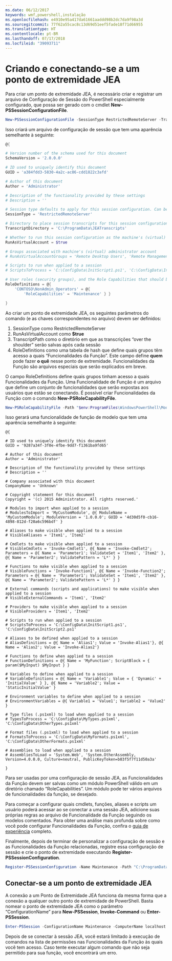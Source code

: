 ```yaml
---
ms.date: 06/12/2017
keywords: wmf,powershell,instalação
ms.openlocfilehash: e4910e95a417da61661aaddd98b2dc7da9f98a3d
ms.sourcegitcommit: 77f62a55cac8c13d69d51eef5fade18f71d66955
ms.translationtype: HT
ms.contentlocale: pt-BR
ms.lasthandoff: 07/17/2018
ms.locfileid: "39093711"
---
```

# <a name="creating-and-connecting-to-a-jea-endpoint"></a>Criando e conectando-se a um ponto de extremidade JEA
Para criar um ponto de extremidade JEA, é necessário criar e registrar um arquivo de Configuração de Sessão do PowerShell especialmente configurado, que possa ser gerado com o cmdlet **New-PSSessionConfigurationFile**.

```powershell
New-PSSessionConfigurationFile -SessionType RestrictedRemoteServer -TranscriptDirectory "C:\ProgramData\JEATranscripts" -RunAsVirtualAccount -RoleDefinitions @{ 'CONTOSO\NonAdmin_Operators' = @{ RoleCapabilities = 'Maintenance' }} -Path "$env:ProgramData\JEAConfiguration\Demo.pssc"
```

Isso criará um arquivo de configuração de sessão que tem uma aparência semelhante à seguinte:
```powershell
@{

# Version number of the schema used for this document
SchemaVersion = '2.0.0.0'

# ID used to uniquely identify this document
GUID = 'a384fdd3-5830-4a2c-ac86-cdd1822c3afd'

# Author of this document
Author = 'Administrator'

# Description of the functionality provided by these settings
# Description = ''

# Session type defaults to apply for this session configuration. Can be 'RestrictedRemoteServer' (recommended), 'Empty', or 'Default'
SessionType = 'RestrictedRemoteServer'

# Directory to place session transcripts for this session configuration
TranscriptDirectory = 'C:\ProgramData\JEATranscripts'

# Whether to run this session configuration as the machine's (virtual) administrator account
RunAsVirtualAccount = $true

# Groups associated with machine's (virtual) administrator account
# RunAsVirtualAccountGroups = 'Remote Desktop Users', 'Remote Management Users'

# Scripts to run when applied to a session
# ScriptsToProcess = 'C:\ConfigData\InitScript1.ps1', 'C:\ConfigData\InitScript2.ps1'

# User roles (security groups), and the Role Capabilities that should be applied to them when applied to a session
RoleDefinitions = @{
    'CONTOSO\NonAdmin_Operators' = @{
        'RoleCapabilities' = 'Maintenance' } }

}
```
Ao criar um ponto de extremidade JEA, os seguintes parâmetros do comando (e as chaves correspondentes no arquivo) devem ser definidos:
1.  SessionType como RestrictedRemoteServer
2.  RunAsVirtualAccount como **$true**
3.  TranscriptPath como o diretório em que as transcrições “over the shoulder” serão salvas após cada sessão
4.  RoleDefinitions como uma tabela de hash que define quais grupos têm acesso a quais “Funcionalidades da Função”.  Este campo define **quem** pode fazer **o quê** nesse ponto de extremidade.   Funcionalidades da Função são arquivos especiais que serão explicados em breve.


O campo RoleDefinitions define quais grupos tinham acesso a quais Funcionalidades da Função.  Uma Funcionalidade de Função é um arquivo que define um conjunto de funcionalidades que serão expostas aos usuários que estão se conectando.  É possível criar Funcionalidades da Função com o comando **New-PSRoleCapabilityFile**.

```powershell
New-PSRoleCapabilityFile -Path "$env:ProgramFiles\WindowsPowerShell\Modules\DemoModule\RoleCapabilities\Maintenance.psrc"
```

Isso gerará uma funcionalidade de função de modelo que tem uma aparência semelhante à seguinte:
```
@{

# ID used to uniquely identify this document
GUID = '9287a34f-3f0e-4fbe-9dd7-f1361ba9fd65'

# Author of this document
Author = 'Administrator'

# Description of the functionality provided by these settings
# Description = ''

# Company associated with this document
CompanyName = 'Unknown'

# Copyright statement for this document
Copyright = '(c) 2015 Administrator. All rights reserved.'

# Modules to import when applied to a session
# ModulesToImport = 'MyCustomModule', @{ ModuleName = 'MyCustomModule'; ModuleVersion = '1.0.0.0'; GUID = '4d30d5f0-cb16-4898-812d-f20a6c596bdf' }

# Aliases to make visible when applied to a session
# VisibleAliases = 'Item1', 'Item2'

# Cmdlets to make visible when applied to a session
# VisibleCmdlets = 'Invoke-Cmdlet1', @{ Name = 'Invoke-Cmdlet2'; Parameters = @{ Name = 'Parameter1'; ValidateSet = 'Item1', 'Item2' }, @{ Name = 'Parameter2'; ValidatePattern = 'L*' } }

# Functions to make visible when applied to a session
# VisibleFunctions = 'Invoke-Function1', @{ Name = 'Invoke-Function2'; Parameters = @{ Name = 'Parameter1'; ValidateSet = 'Item1', 'Item2' }, @{ Name = 'Parameter2'; ValidatePattern = 'L*' } }

# External commands (scripts and applications) to make visible when applied to a session
# VisibleExternalCommands = 'Item1', 'Item2'

# Providers to make visible when applied to a session
# VisibleProviders = 'Item1', 'Item2'

# Scripts to run when applied to a session
# ScriptsToProcess = 'C:\ConfigData\InitScript1.ps1', 'C:\ConfigData\InitScript2.ps1'

# Aliases to be defined when applied to a session
# AliasDefinitions = @{ Name = 'Alias1'; Value = 'Invoke-Alias1'}, @{ Name = 'Alias2'; Value = 'Invoke-Alias2'}

# Functions to define when applied to a session
# FunctionDefinitions = @{ Name = 'MyFunction'; ScriptBlock = { param($MyInput) $MyInput } }

# Variables to define when applied to a session
# VariableDefinitions = @{ Name = 'Variable1'; Value = { 'Dynamic' + 'InitialValue' } }, @{ Name = 'Variable2'; Value = 'StaticInitialValue' }

# Environment variables to define when applied to a session
# EnvironmentVariables = @{ Variable1 = 'Value1'; Variable2 = 'Value2' }

# Type files (.ps1xml) to load when applied to a session
# TypesToProcess = 'C:\ConfigData\MyTypes.ps1xml', 'C:\ConfigData\OtherTypes.ps1xml'

# Format files (.ps1xml) to load when applied to a session
# FormatsToProcess = 'C:\ConfigData\MyFormats.ps1xml', 'C:\ConfigData\OtherFormats.ps1xml'

# Assemblies to load when applied to a session
# AssembliesToLoad = 'System.Web', 'System.OtherAssembly, Version=4.0.0.0, Culture=neutral, PublicKeyToken=b03f5f7f11d50a3a'

}
```

Para ser usadas por uma configuração de sessão JEA, as Funcionalidades da Função devem ser salvas como um módulo PowerShell válido em um diretório chamado “RoleCapabilities”. Um módulo pode ter vários arquivos de funcionalidades da função, se desejado.

Para começar a configurar quais cmdlets, funções, aliases e scripts um usuário poderá acessar ao se conectar a uma sessão JEA, adicione suas próprias regras ao arquivo de Funcionalidade da Função seguindo os modelos comentados. Para obter uma análise mais profunda sobre como você pode configurar Funcionalidades da Função, confira o [guia de experiência](http://aka.ms/JEA) completo.

Finalmente, depois de terminar de personalizar a configuração de sessão e as Funcionalidades da Função relacionadas, registre essa configuração de sessão e crie o ponto de extremidade executando **Register-PSSessionConfiguration**.

```powershell
Register-PSSessionConfiguration -Name Maintenance -Path "C:\ProgramData\JEAConfiguration\Demo.pssc"
```

## <a name="connect-to-a-jea-endpoint"></a>Conectar-se a um ponto de extremidade JEA

A conexão a um Ponto de Extremidade JEA funciona da mesma forma que a conexão a qualquer outro ponto de extremidade de PowerShell.  Basta nomear o ponto de extremidade JEA como o parâmetro “ConfigurationName” para **New-PSSession**, **Invoke-Command** ou **Enter-PSSession**.

```powershell
Enter-PSSession -ConfigurationName Maintenance -ComputerName localhost
```

Depois de se conectar à sessão JEA, você estará limitado à execução de comandos na lista de permissões nas Funcionalidades da Função às quais você tem acesso. Caso tente executar algum comando que não seja permitido para sua função, você encontrará um erro.